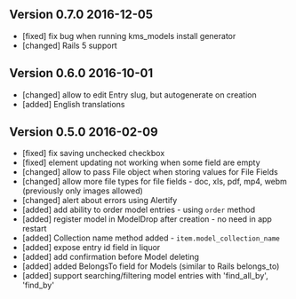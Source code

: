 ## Version 0.7.0 2016-12-05

* [fixed] fix bug when running kms_models install generator
* [changed] Rails 5 support

## Version 0.6.0 2016-10-01

* [changed] allow to edit Entry slug, but autogenerate on creation
* [added] English translations

## Version 0.5.0 2016-02-09

* [fixed] fix saving unchecked checkbox
* [fixed] element updating not working when some field are empty
* [changed] allow to pass File object when storing values for File Fields
* [changed] allow more file types for file fields - doc, xls, pdf, mp4, webm (previously only images allowed)
* [changed] alert about errors using Alertify
* [added] add ability to order model entries - using `order` method
* [added] register model in ModelDrop after creation - no need in app restart
* [added] Collection name method added - `item.model_collection_name`
* [added] expose entry id field in liquor
* [added] add confirmation before Model deleting
* [added] added BelongsTo field for Models (similar to Rails belongs_to)
* [added] support searching/filtering model entries with 'find_all_by', 'find_by'

